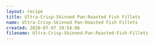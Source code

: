 ```yaml
---
layout: recipe
title: Ultra-Crisp-Skinned Pan-Roasted Fish Fillets
name: Ultra-Crisp-Skinned Pan-Roasted Fish Fillets
created: 2020-07-07 19:54:06
filename: Ultra-Crisp-Skinned-Pan-Roasted-Fish-Fillets
---
```

